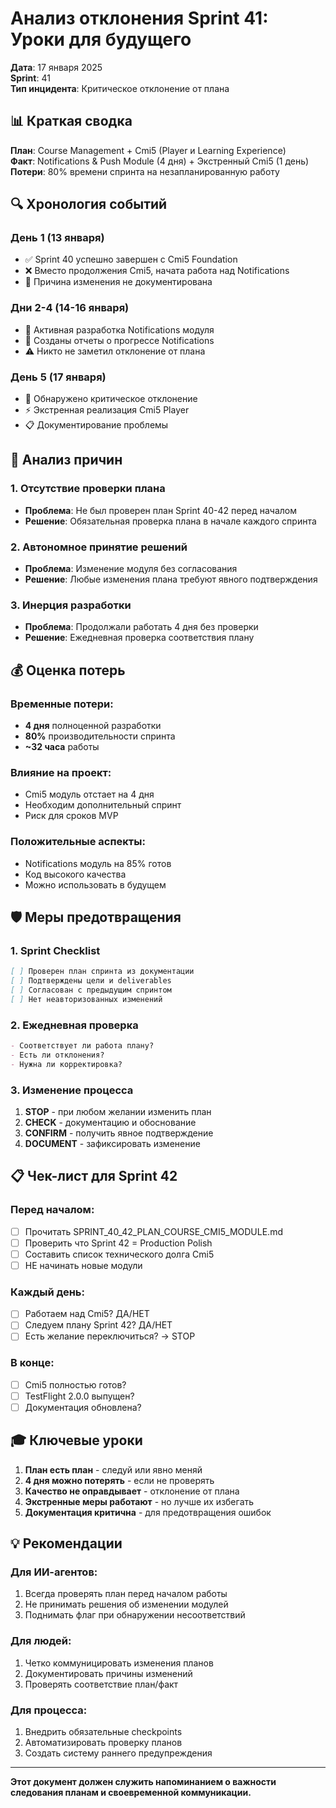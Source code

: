 # Анализ отклонения Sprint 41: Уроки для будущего

**Дата**: 17 января 2025  
**Sprint**: 41  
**Тип инцидента**: Критическое отклонение от плана

## 📊 Краткая сводка

**План**: Course Management + Cmi5 (Player и Learning Experience)  
**Факт**: Notifications & Push Module (4 дня) + Экстренный Cmi5 (1 день)  
**Потери**: 80% времени спринта на незапланированную работу

## 🔍 Хронология событий

### День 1 (13 января)
- ✅ Sprint 40 успешно завершен с Cmi5 Foundation
- ❌ Вместо продолжения Cmi5, начата работа над Notifications
- 🤔 Причина изменения не документирована

### Дни 2-4 (14-16 января)  
- 🔨 Активная разработка Notifications модуля
- 📝 Созданы отчеты о прогрессе Notifications
- ⚠️ Никто не заметил отклонение от плана

### День 5 (17 января)
- 🚨 Обнаружено критическое отклонение
- ⚡ Экстренная реализация Cmi5 Player
- 📋 Документирование проблемы

## 🎯 Анализ причин

### 1. Отсутствие проверки плана
- **Проблема**: Не был проверен план Sprint 40-42 перед началом
- **Решение**: Обязательная проверка плана в начале каждого спринта

### 2. Автономное принятие решений
- **Проблема**: Изменение модуля без согласования
- **Решение**: Любые изменения плана требуют явного подтверждения

### 3. Инерция разработки
- **Проблема**: Продолжали работать 4 дня без проверки
- **Решение**: Ежедневная проверка соответствия плану

## 💰 Оценка потерь

### Временные потери:
- **4 дня** полноценной разработки
- **80%** производительности спринта
- **~32 часа** работы

### Влияние на проект:
- Cmi5 модуль отстает на 4 дня
- Необходим дополнительный спринт
- Риск для сроков MVP

### Положительные аспекты:
- Notifications модуль на 85% готов
- Код высокого качества
- Можно использовать в будущем

## 🛡️ Меры предотвращения

### 1. Sprint Checklist
```markdown
[ ] Проверен план спринта из документации
[ ] Подтверждены цели и deliverables
[ ] Согласован с предыдущим спринтом
[ ] Нет неавторизованных изменений
```

### 2. Ежедневная проверка
```markdown
- Соответствует ли работа плану?
- Есть ли отклонения?
- Нужна ли корректировка?
```

### 3. Изменение процесса
1. **STOP** - при любом желании изменить план
2. **CHECK** - документацию и обоснование
3. **CONFIRM** - получить явное подтверждение
4. **DOCUMENT** - зафиксировать изменение

## 📋 Чек-лист для Sprint 42

### Перед началом:
- [ ] Прочитать SPRINT_40_42_PLAN_COURSE_CMI5_MODULE.md
- [ ] Проверить что Sprint 42 = Production Polish
- [ ] Составить список технического долга Cmi5
- [ ] НЕ начинать новые модули

### Каждый день:
- [ ] Работаем над Cmi5? ДА/НЕТ
- [ ] Следуем плану Sprint 42? ДА/НЕТ
- [ ] Есть желание переключиться? → STOP

### В конце:
- [ ] Cmi5 полностью готов? 
- [ ] TestFlight 2.0.0 выпущен?
- [ ] Документация обновлена?

## 🎓 Ключевые уроки

1. **План есть план** - следуй или явно меняй
2. **4 дня можно потерять** - если не проверять
3. **Качество не оправдывает** - отклонение от плана
4. **Экстренные меры работают** - но лучше их избегать
5. **Документация критична** - для предотвращения ошибок

## 💡 Рекомендации

### Для ИИ-агентов:
1. Всегда проверять план перед началом работы
2. Не принимать решения об изменении модулей
3. Поднимать флаг при обнаружении несоответствий

### Для людей:
1. Четко коммуницировать изменения планов
2. Документировать причины изменений
3. Проверять соответствие план/факт

### Для процесса:
1. Внедрить обязательные checkpoints
2. Автоматизировать проверку планов
3. Создать систему раннего предупреждения

---

**Этот документ должен служить напоминанием о важности следования планам и своевременной коммуникации.** 
